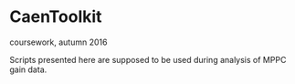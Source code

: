 # CaenToolkit
coursework, autumn 2016

Scripts presented here are supposed to be used during analysis of MPPC gain data.
